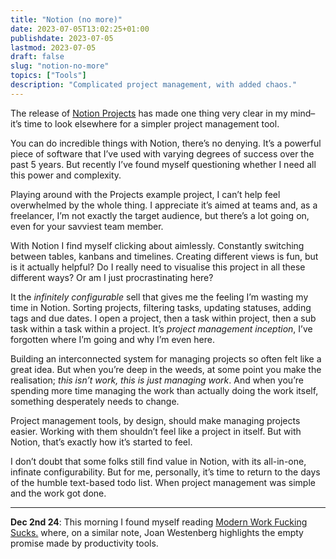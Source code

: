 ```yaml
---
title: "Notion (no more)"
date: 2023-07-05T13:02:25+01:00
publishdate: 2023-07-05
lastmod: 2023-07-05
draft: false
slug: "notion-no-more"
topics: ["Tools"]
description: "Complicated project management, with added chaos."
---
```


The release of [Notion Projects](https://www.notion.so/projects) has made one thing very clear in my mind–it’s time to look elsewhere for a simpler project management tool.

You can do incredible things with Notion, there’s no denying. It’s a powerful piece of software that I’ve used with varying degrees of success over the past 5 years. But recently I’ve found myself questioning whether I need all this power and complexity. 

Playing around with the Projects example project, I can’t help feel overwhelmed by the whole thing. I appreciate it’s aimed at teams and, as a freelancer, I’m not exactly the target audience, but there’s a lot going on, even for your savviest team member. 

With Notion I find myself clicking about aimlessly. Constantly switching between tables, kanbans and timelines. Creating different views is fun, but is it actually helpful? Do I really need to visualise this project in all these different ways? Or am I just procrastinating here? 

It the _infinitely configurable_ sell that gives me the feeling I’m wasting my time in Notion. Sorting projects, filtering tasks, updating statuses, adding tags and due dates. I open a project, then a task within project, then a sub task within a task within a project. It’s _project management inception_, I’ve forgotten where I’m going and why I’m even here.

Building an interconnected system for managing projects so often felt like a great idea. But when you’re deep in the weeds, at some point you make the realisation; *this isn’t work, this is just managing work*. And when you’re spending more time managing the work than actually doing the work itself, something desperately needs to change.

Project management tools, by design, should make managing projects easier. Working with them shouldn’t feel like a project in itself. But with Notion, that’s exactly how it’s started to feel.

I don’t doubt that some folks still find value in Notion, with its all-in-one, infinate configurability. But for me, personally, it’s time to return to the days of the humble text-based todo list. When project management was simple and the work got done.

---

**Dec 2nd 24**: This morning I found myself reading [Modern Work Fucking Sucks.](https://www.joanwestenberg.com/modern-work-fucking-sucks/) where, on a similar note, Joan Westenberg highlights the empty promise made by productivity tools.
